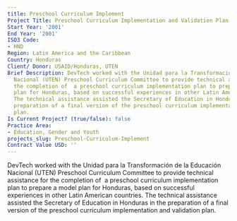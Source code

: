 ```yaml
---
title: Preschool Curriculum Implement
Project Title: Preschool Curriculum Implementation and Validation Plan
Start Year: '2001'
End Year: '2001'
ISO3 Code:
- HND
Region: Latin America and the Caribbean
Country: Honduras
Client/ Donor: USAID/Honduras, UTEN
Brief Description: DevTech worked with the Unidad para la Transformación de la Educación
  Nacional (UTEN) Preschool Curriculum Committee to provide technical assistance for
  the completion of  a preschool curriculum implementation plan to prepare a model
  plan for Honduras, based on successful experiences in other Latin American countries.
  The technical assistance assisted the Secretary of Education in Honduras in the
  preparation of a final version of the preschool curriculum implementation and validation
  plan.
Is Current Project? (true/false): false
Practice Area:
- Education, Gender and Youth
projects_slug: Preschool-Curriculum-Implement
Contract Value USD: ''
---
```


DevTech worked with the Unidad para la Transformación de la Educación Nacional (UTEN) Preschool Curriculum Committee to provide technical assistance for the completion of  a preschool curriculum implementation plan to prepare a model plan for Honduras, based on successful experiences in other Latin American countries. The technical assistance assisted the Secretary of Education in Honduras in the preparation of a final version of the preschool curriculum implementation and validation plan.